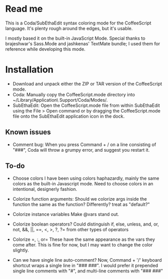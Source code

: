 Read me
=======
 
This is a Coda/SubEthaEdit syntax coloring mode for the CoffeeScript language.
It's plenty rough around the edges, but it's usable.
 
I mostly based it on the built-in JavaScript Mode.
Special thanks to brajeshwar's Sass.Mode and jashkenas' TextMate bundle;
I used them for reference while developing this mode.
 
 
Installation
============
 
- Download and unpack either the ZIP or TAR version of the CoffeeScript mode.
- Coda:
  Manually copy the CoffeeScript.mode directory into ~/Library/Application\ Support/Coda/Modes/.
- SubEthaEdit:
  Open the CoffeeScript.mode file from within SubEthaEdit using the File > Open command 
  or by dragging the CoffeeScript.mode file onto the SubEthaEdit application icon in the dock.
 
 
 
Known issues
------------
- Comment bug:
  When you press Command + / on a line consisting of "###",
  Coda will throw a grumpy error, and suggest you restart it.
 
 
 
To-do
-----
- Choose colors
  I have been using colors haphazardly,
  mainly the same colors as the built-in Javascript mode.
  Need to choose colors in an intentional, designerly fashion.
 
 
 
- Colorize function arguments:
  Should we colorize args inside the function 
  the same as the function? Differently? treat as "default?"
 
- Colorize instance variables
  Make @vars stand out.
   
- Colorize boolean operators?
  Could distinguish if, else, unless, and, or, not, &&, ||, ==, <, >, ?, ?= from other types of operators
   
- Colorize =, :, or=
  These have the same appearance as the vars they come after.
  This is fine for now, but I may want to change the color slightly.
 
 
 
- Can we have single line auto-comment?
  Now, Command + '/' keyboard shortcut wraps a single line in "### ###".
  I would prefer it prepended single line comments with "#",
  and multi-line comments with "### ###"